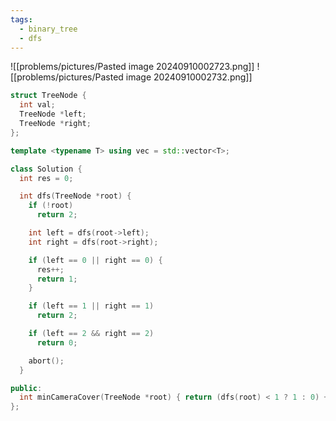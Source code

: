 ```yaml
---
tags:
  - binary_tree
  - dfs
---
```


![[problems/pictures/Pasted image 20240910002723.png]]
![[problems/pictures/Pasted image 20240910002732.png]]

```c++
struct TreeNode {
  int val;
  TreeNode *left;
  TreeNode *right;
};

template <typename T> using vec = std::vector<T>;

class Solution {
  int res = 0;

  int dfs(TreeNode *root) {
    if (!root)
      return 2;

    int left = dfs(root->left);
    int right = dfs(root->right);

    if (left == 0 || right == 0) {
      res++;
      return 1;
    }

    if (left == 1 || right == 1)
      return 2;

    if (left == 2 && right == 2)
      return 0;

    abort();
  }

public:
  int minCameraCover(TreeNode *root) { return (dfs(root) < 1 ? 1 : 0) + res; }
};
```
